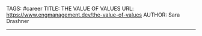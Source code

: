 TAGS: #career 
TITLE: THE VALUE OF VALUES
URL: https://www.engmanagement.dev/the-value-of-values
AUTHOR: Sara Drashner

---
